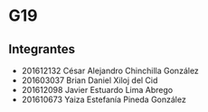 # G19
## Integrantes
- 201612132 César Alejandro Chinchilla González
- 201603037 Brian Daniel Xiloj del Cid
- 201612098 Javier Estuardo Lima Abrego
- 201610673 Yaiza Estefanía Pineda González

